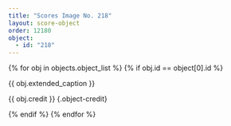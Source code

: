```yaml
---
title: "Scores Image No. 218"
layout: score-object
order: 12180
object:
  - id: "218"
---
```


{% for obj in objects.object_list %}
{% if obj.id == object[0].id %}

{{ obj.extended_caption }}

{{ obj.credit }} {.object-credit}

{% endif %}
{% endfor %}
